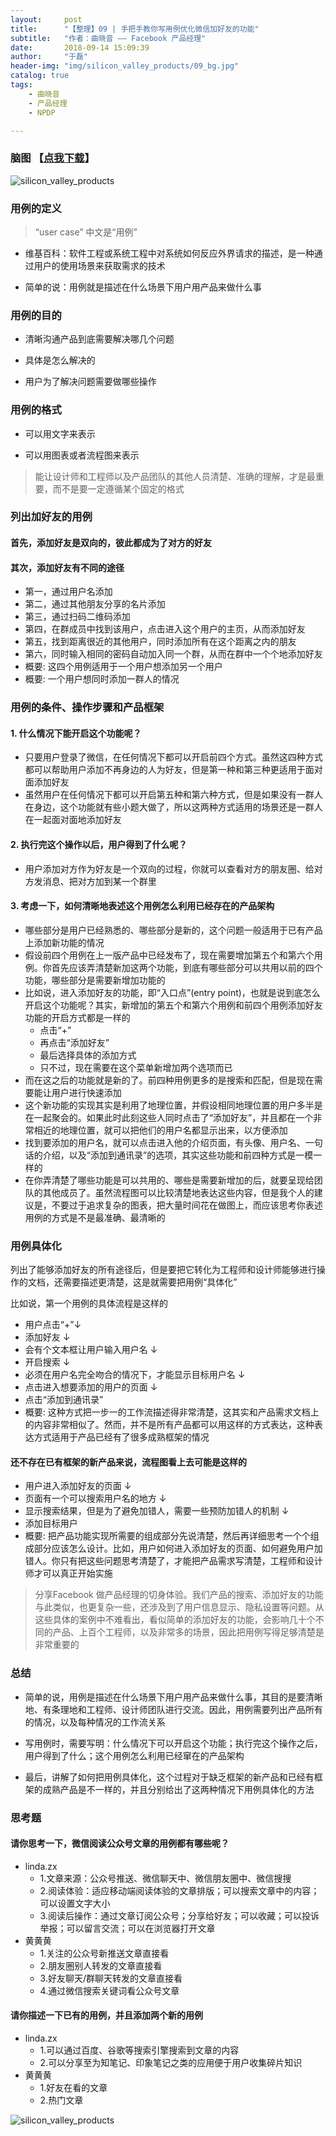 ```yaml
---
layout:     post
title:      "【整理】09 | 手把手教你写用例优化微信加好友的功能"
subtitle:   "作者：曲晓音 —— Facebook 产品经理"
date:       2018-09-14 15:09:39
author:     "于磊"
header-img: "img/silicon_valley_products/09_bg.jpg"
catalog: true
tags:
    - 曲晓音
    - 产品经理
    - NPDP

---
```




### 脑图 【[点我下载](https://github.com/yuleizhuai/resources/raw/master/management/NPDP/Silicon_valley_products/09UserCase.pdf)】

![silicon_valley_products](/img/silicon_valley_products/09UserCase.png)





### 用例的定义

> “user case” 中文是“用例”

- 维基百科：软件工程或系统工程中对系统如何反应外界请求的描述，是一种通过用户的使用场景来获取需求的技术

- 简单的说：用例就是描述在什么场景下用户用产品来做什么事

### 用例的目的

- 清晰沟通产品到底需要解决哪几个问题

- 具体是怎么解决的

- 用户为了解决问题需要做哪些操作

### 用例的格式

- 可以用文字来表示

- 可以用图表或者流程图来表示

> 能让设计师和工程师以及产品团队的其他人员清楚、准确的理解，才是最重要，而不是要一定遵循某个固定的格式

### 列出加好友的用例

#### 首先，添加好友是双向的，彼此都成为了对方的好友

#### 其次，添加好友有不同的途径

- 第一，通过用户名添加
- 第二，通过其他朋友分享的名片添加
- 第三，通过扫码二维码添加
- 第四，在群成员中找到该用户，点击进入这个用户的主页，从而添加好友
- 第五，找到距离很近的其他用户，同时添加所有在这个距离之内的朋友
- 第六，同时输入相同的密码自动加入同一个群，从而在群中一个个地添加好友
- 概要: 这四个用例适用于一个用户想添加另一个用户
- 概要: 一个用户想同时添加一群人的情况

### 用例的条件、操作步骤和产品框架

#### 1. 什么情况下能开启这个功能呢？

- 只要用户登录了微信，在任何情况下都可以开启前四个方式。虽然这四种方式都可以帮助用户添加不再身边的人为好友，但是第一种和第三种更适用于面对面添加好友
- 虽然用户在任何情况下都可以开启第五种和第六种方式，但是如果没有一群人在身边，这个功能就有些小题大做了，所以这两种方式适用的场景还是一群人在一起面对面地添加好友

#### 2. 执行完这个操作以后，用户得到了什么呢？

- 用户添加对方作为好友是一个双向的过程，你就可以查看对方的朋友圈、给对方发消息、把对方加到某一个群里

#### 3. 考虑一下，如何清晰地表述这个用例怎么利用已经存在的产品架构

- 哪些部分是用户已经熟悉的、哪些部分是新的，这个问题一般适用于已有产品上添加新功能的情况
- 假设前四个用例在上一版产品中已经发布了，现在需要增加第五个和第六个用例。你首先应该弄清楚新加这两个功能，到底有哪些部分可以共用以前的四个功能，哪些部分是需要新增加功能的
- 比如说，进入添加好友的功能，即“入口点”(entry point)，也就是说到底怎么开启这个功能呢？其实，新增加的第五个和第六个用例和前四个用例添加好友功能的开启方式都是一样的
  - 点击“+”
  - 再点击“添加好友”
  - 最后选择具体的添加方式
  - 只不过，现在需要在这个菜单新增加两个选项而已
- 而在这之后的功能就是新的了。前四种用例更多的是搜索和匹配，但是现在需要能让用户进行快速添加
- 这个新功能的实现其实是利用了地理位置，并假设相同地理位置的用户多半是在一起聚会的。如果此时此刻这些人同时点击了“添加好友”，并且都在一个非常相近的地理位置，就可以把他们的用户名都显示出来，以方便添加
- 找到要添加的用户名，就可以点击进入他的介绍页面，有头像、用户名、一句话的介绍，以及“添加到通讯录”的选项，其实这些功能和前四种方式是一模一样的
- 在你弄清楚了哪些功能是可以共用的、哪些是需要新增加的后，就要呈现给团队的其他成员了。虽然流程图可以比较清楚地表达这些内容，但是我个人的建议是，不要过于追求复杂的图表，把大量时间花在做图上，而应该思考你表述用例的方式是不是最准确、最清晰的

### 用例具体化

列出了能够添加好友的所有途径后，但是要把它转化为工程师和设计师能够进行操作的文档，还需要描述更清楚，这是就需要把用例“具体化”

比如说，第一个用例的具体流程是这样的

- 用户点击“+”↓
- 添加好友 ↓
- 会有个文本框让用户输入用户名 ↓
- 开启搜索 ↓
- 必须在用户名完全吻合的情况下，才能显示目标用户名 ↓
- 点击进入想要添加的用户的页面 ↓
- 点击“添加到通讯录”
- 概要: 这种方式把一步一的工作流描述得非常清楚，这其实和产品需求文档上的内容非常相似了。然而，并不是所有产品都可以用这样的方式表达，这种表达方式适用于产品已经有了很多成熟框架的情况

#### 还不存在已有框架的新产品来说，流程图看上去可能是这样的

- 用户进入添加好友的页面 ↓
- 页面有一个可以搜索用户名的地方 ↓
- 显示搜索结果，但是为了避免加错人，需要一些预防加错人的机制 ↓
- 添加目标用户
- 概要: 把产品功能实现所需要的组成部分先说清楚，然后再详细思考一个个组成部分应该怎么设计。比如，用户如何进入添加好友的页面、如何避免用户加错人。你只有把这些问题思考清楚了，才能把产品需求写清楚，工程师和设计师才可以真正开始实施

> 分享Facebook 做产品经理的切身体验。我们产品的搜索、添加好友的功能与此类似，也更复杂一些，还涉及到了用户信息显示、隐私设置等问题。从这些具体的案例中不难看出，看似简单的添加好友的功能，会影响几十个不同的产品、上百个工程师，以及非常多的场景，因此把用例写得足够清楚是非常重要的

### 总结

- 简单的说，用例是描述在什么场景下用户用产品来做什么事，其目的是要清晰地、有条理地和工程师、设计师团队进行交流。因此，用例需要列出产品所有的情况，以及每种情况的工作流关系

- 写用例时，需要写明：什么情况下可以开启这个功能；执行完这个操作之后，用户得到了什么；这个用例怎么利用已经窜在的产品架构

- 最后，讲解了如何把用例具体化，这个过程对于缺乏框架的新产品和已经有框架的成熟产品是不一样的，并且分别给出了这两种情况下用例具体化的方法

### 思考题

#### 请你思考一下，微信阅读公众号文章的用例都有哪些呢？

- linda.zx
  - 1.文章来源：公众号推送、微信聊天中、微信朋友圈中、微信搜搜
  - 2.阅读体验：适应移动端阅读体验的文章排版；可以搜索文章中的内容；可以设置文字大小
  - 3.阅读后操作：通过文章订阅公众号；分享给好友；可以收藏；可以投诉举报；可以留言交流；可以在浏览器打开文章
- 黄黄黄
  - 1.关注的公众号新推送文章直接看
  - 2.朋友圈别人转发的文章直接看
  - 3.好友聊天/群聊天转发的文章直接看
  - 4.通过微信搜索关键词看公众号文章

#### 请你描述一下已有的用例，并且添加两个新的用例

- linda.zx
  - 1.可以通过百度、谷歌等搜索引擎搜索到文章的内容
  - 2.可以分享至为知笔记、印象笔记之类的应用便于用户收集碎片知识
- 黄黄黄
  - 1.好友在看的文章
  - 2.热门文章



![silicon_valley_products](/img/silicon_valley_products/share.jpeg)









































